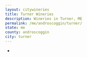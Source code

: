 ```yaml
---
layout: citywineries
title: Turner Wineries
description: Wineries in Turner, ME
permalink: /me/androscoggin/turner/
state: me
county: androscoggin
city: turner
---
```

-
